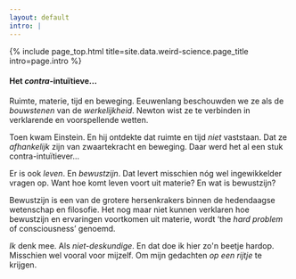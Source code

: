 ```yaml
---
layout: default
intro: |
---
```


{% include page_top.html 
   title=site.data.weird-science.page_title 
   intro=page.intro 
%}

<div class="custom-section">

<h4>Het <em>contra</em>-intuïtieve...</h4>
 
<p>Ruimte, materie, tijd en beweging. Eeuwenlang beschouwden we ze als de <em>bouwstenen</em> van de <em>werkelijkheid</em>. Newton wist ze te verbinden in verklarende en voorspellende wetten.  </p>
<p>Toen kwam Einstein. En hij ontdekte dat ruimte en tijd <em>niet</em> vaststaan. Dat ze <em>afhankelijk</em> zijn van zwaartekracht en beweging. Daar werd het al een stuk contra-intuïtiever... </p>
<p>Er is ook <em>leven</em>. En <em>bewustzijn</em>. Dat levert misschien nóg wel ingewikkelder vragen op. Want hoe komt leven voort uit materie? En wat is bewustzijn?  </p>
<p>Bewustzijn is een van de grotere hersenkrakers binnen de hedendaagse wetenschap en filosofie. Het nog maar niet kunnen verklaren hoe bewustzijn en ervaringen voortkomen uit materie, wordt ‘the <em>hard problem</em> of consciousness’ genoemd.  </p>
<p><em>Ik</em> denk mee. Als <em>niet-deskundige</em>. En dat doe ik hier zo'n beetje hardop. Misschien wel vooral voor mijzelf. Om mijn gedachten <em>op een rijtje</em> te krijgen.</p>
 <!--Er is tijd die verstrijkt, er is beweging, energie, en oorzaak en gevolg. Tot zover snappen we het redelijk.
 <p><em>Wie?</em> Wij. <em>Wat?</em> Gebeurtenissen. <em>Waar?</em> Het universum...</p> 
 -->
  
</div>

